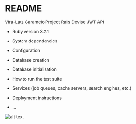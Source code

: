 # README

Vira-Lata Caramelo Project Rails Devise JWT API

* Ruby version 3.2.1

* System dependencies

* Configuration

* Database creation

* Database initialization

* How to run the test suite

* Services (job queues, cache servers, search engines, etc.)

* Deployment instructions

* ...

![alt text](https://i0.statig.com.br/bancodeimagens/78/pt/gs/78ptgsfeddfh638dkkzya5p3y.jpg)